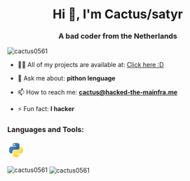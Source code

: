 <h1 align="center">Hi 👋, I'm Cactus/satyr</h1>
<h3 align="center">A bad coder from the Netherlands</h3>

<p align="left"> <img src="https://komarev.com/ghpvc/?username=cactus0561&label=Profile%20views&color=0e75b6&style=flat" alt="cactus0561" /> </p>

- 👨‍💻 All of my projects are available at: [Click here :D](https://github.com/Cactus0561?tab=repositories)

- 💬 Ask me about: **pithon lenguage**

- 📫 How to reach me: **cactus@hacked-the-mainfra.me**

- ⚡ Fun fact: **I hacker**


<h3 align="left">Languages and Tools:</h3>
<p align="left"> <a href="https://www.python.org" target="_blank"> <img src="https://raw.githubusercontent.com/devicons/devicon/master/icons/python/python-original.svg" alt="python" width="40" height="40"/> </a> </p>

<p><img align="left" src="https://github-readme-stats.vercel.app/api/top-langs?username=cactus0561&show_icons=true&locale=en&layout=compact" alt="cactus0561" /></p>

<p>&nbsp;<img align="center" src="https://github-readme-stats.vercel.app/api?username=cactus0561&show_icons=true&locale=en" alt="cactus0561" /></p>

